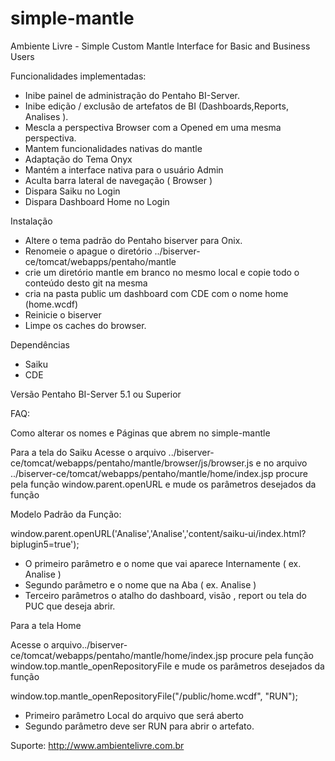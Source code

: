 simple-mantle
=============

Ambiente Livre - Simple Custom Mantle Interface for Basic and Business Users

Funcionalidades implementadas:
- Inibe painel de administração do Pentaho BI-Server.
- Inibe edição / exclusão de artefatos de BI (Dashboards,Reports, Analises ).
- Mescla a perspectiva Browser com a Opened em uma mesma perspectiva.
- Mantem funcionalidades nativas do mantle
- Adaptação do Tema Onyx
- Mantém a interface nativa para o usuário Admin
- Aculta barra lateral de navegação ( Browser )
- Dispara Saiku no Login
- Dispara Dashboard Home no Login


Instalação
- Altere o tema padrão do Pentaho biserver para Onix.
- Renomeie o apague o diretório ../biserver-ce/tomcat/webapps/pentaho/mantle
- crie um diretório mantle em branco no mesmo local e copie todo o conteúdo desto git na mesma
- cria na pasta public um dashboard com CDE com o nome home (home.wcdf)
- Reinicie o biserver
- Limpe os caches do browser.

Dependências
- Saiku
- CDE

Versão Pentaho BI-Server
5.1 ou Superior


FAQ:

Como alterar os nomes e Páginas que abrem no simple-mantle

Para a tela do Saiku
Acesse o arquivo  ../biserver-ce/tomcat/webapps/pentaho/mantle/browser/js/browser.js e no arquivo ../biserver-ce/tomcat/webapps/pentaho/mantle/home/index.jsp  procure pela função window.parent.openURL e   mude os parâmetros desejados da função

Modelo Padrão da Função:

window.parent.openURL('Analise','Analise','content/saiku-ui/index.html?biplugin5=true');

- O primeiro parâmetro e o nome que vai aparece Internamente  ( ex. Analise )
- Segundo parâmetro e o nome que na Aba ( ex. Analise )
- Terceiro parâmetros o atalho do dashboard, visão , report ou tela do PUC que deseja abrir.


Para a tela Home

Acesse o arquivo../biserver-ce/tomcat/webapps/pentaho/mantle/home/index.jsp  procure pela função window.top.mantle_openRepositoryFile e  mude os parâmetros desejados da função

window.top.mantle_openRepositoryFile("/public/home.wcdf", "RUN");

- Primeiro parâmetro  Local do arquivo que será aberto
- Segundo parâmetro deve ser RUN para abrir o artefato.



Suporte: http://www.ambientelivre.com.br 



